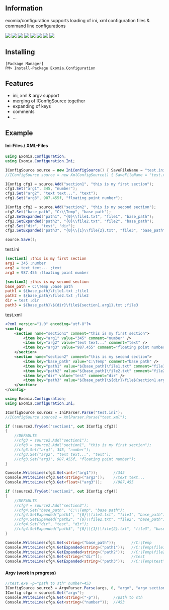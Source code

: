 ## Information

exomia/configuration supports loading of ini, xml configuration files & command line configurations

![](https://img.shields.io/github/issues-pr/exomia/configuration.svg)
![](https://img.shields.io/github/issues/exomia/configuration.svg)
![](https://img.shields.io/github/last-commit/exomia/configuration.svg)
![](https://img.shields.io/github/contributors/exomia/configuration.svg)
![](https://img.shields.io/github/commit-activity/y/exomia/configuration.svg)
![](https://img.shields.io/github/languages/top/exomia/configuration.svg)
![](https://img.shields.io/github/languages/count/exomia/configuration.svg)
![](https://img.shields.io/github/license/exomia/configuration.svg)

## Installing

```shell
[Package Manager]
PM> Install-Package Exomia.Configuration
```

## Features

- ini, xml & argv support
- merging of IConfigSource together
- expanding of keys
- comments
- ...

## Example

#### Ini-Files / XML-Files
```csharp
using Exomia.Configuration;
using Exomia.Configuration.Ini;

IConfigSource source = new IniConfigSource() { SaveFileName = "test.ini" };
//IConfigSource source = new XmlConfigSource() { SaveFileName = "test.xml" };

IConfig cfg1 = source.Add("section1", "this is my first section");
cfg1.Set("arg1", 345, "number");
cfg1.Set("arg2", "text text...", "text");
cfg1.Set("arg3", 987.455f, "floating point number");

IConfig cfg2 = source.Add("section2", "this is my second section");
cfg2.Set("base_path", "C:\\Temp", "base path");
cfg2.SetExpanded("path1", "{0}\\file1.txt", "file1", "base_path");
cfg2.SetExpanded("path2", "{0}\\file2.txt", "file2", "base_path");
cfg2.Set("dir", "test", "dir");
cfg2.SetExpanded("path3", "{0}\\{1}\\file{2}.txt", "file3", "base_path", "dir", "section1.arg1");

source.Save();
```

test.ini
```ini
[section1] ;this is my first section
arg1 = 345 ;number
arg2 = text text... ;text
arg3 = 987.455 ;floating point number

[section2] ;this is my second section
base_path = C:\Temp ;base path
path1 = ${base_path}\file1.txt ;file1
path2 = ${base_path}\file2.txt ;file2
dir = test ;dir
path3 = ${base_path}\${dir}\file${section1.arg1}.txt ;file3
```

test.xml
```xml
<?xml version="1.0" encoding="utf-8"?>
<config>
	<section name="section1" comment="this is my first section">
		<item key="arg1" value="345" comment="number" />
		<item key="arg2" value="text text..." comment="text" />
		<item key="arg3" value="987.455" comment="floating point number" />
	</section>
	<section name="section2" comment="this is my second section">
		<item key="base_path" value="C:\Temp" comment="base path" />
		<item key="path1" value="${base_path}\file1.txt" comment="file1" />
		<item key="path2" value="${base_path}\file2.txt" comment="file2" />
		<item key="dir" value="test" comment="dir" />
		<item key="path3" value="${base_path}\${dir}\file${section1.arg1}.txt" comment="file3" />
	</section>
</config>
```

```csharp
using Exomia.Configuration;
using Exomia.Configuration.Ini;

IConfigSource source2 = IniParser.Parse("test.ini");
//IConfigSource source2 = XmlParser.Parse("test.xml");

if (!source2.TryGet("section1", out IConfig cfg3))
{
    //DEFAULTS
	//cfg3 = source2.Add("section1");
    //cfg3 = source2.Add("section1", "this is my first section");
    //cfg3.Set("arg1", 345, "number");
    //cfg3.Set("arg2", "text text...", "text");
    //cfg3.Set("arg3", 987.455f, "floating point number");
}

Console.WriteLine(cfg3.Get<int>("arg1"));		//345
Console.WriteLine(cfg3.Get<string>("arg2"));	//text text...
Console.WriteLine(cfg3.Get<float>("arg3"));		//987,455

if (!source2.TryGet("section2", out IConfig cfg4))
{
    //DEFAULTS
	//cfg4 = source2.Add("section2");
    //cfg4.Set("base_path", "C:\\Temp", "base path");
    //cfg4.SetExpanded("path1", "{0}\\file1.txt", "file1", "base_path");
    //cfg4.SetExpanded("path2", "{0}\\file2.txt", "file2", "base_path");
    //cfg4.Set("dir", "test", "dir");
    //cfg4.SetExpanded("path3", "{0}\\{1}\\file{2}.txt", "file3", "base_path", "dir", "section1.arg1");
}

Console.WriteLine(cfg4.Get<string>("base_path"));		//C:\Temp
Console.WriteLine(cfg4.GetExpanded<string>("path1"));	//C:\Temp\file1.txt
Console.WriteLine(cfg4.GetExpanded<string>("path2"));	//C:\Temp\file2.txt
Console.WriteLine(cfg4.Get<string>("dir"));				//test
Console.WriteLine(cfg4.GetExpanded<string>("path3"));	//C:\Temp\test\file1.txt
```

#### Argv (work in progress)
```csharp
//test.exe -p="path to sth" number=453
IConfigSource source3 = ArgvParser.Parse(args, 0, "argv", "argv section");
IConfig cfga = source3.Get("argv");
Console.WriteLine(cfga.Get<string>("-p"));   	//path to sth
Console.WriteLine(cfga.Get<string>("number"));	//453
```